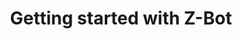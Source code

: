 ---
title: Getting started with Z-Bot
deprecated: false
hidden: false
metadata:
  robots: index
next:
  pages:
    - slug: checking-ip
      title: Connecting to Z-Bot
      type: basic
    - slug: flashing-z-bot
      title: Flashing Z-Bot
      type: basic
    - slug: application-development
      title: Programming
      type: basic
---
